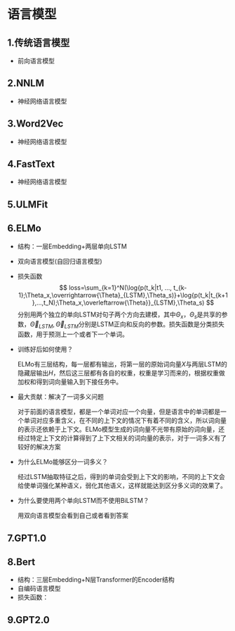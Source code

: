# 语言模型

## 1.传统语言模型

+ 前向语言模型

## 2.NNLM

+ 神经网络语言模型

## 3.Word2Vec

+ 神经网络语言模型

## 4.FastText

+ 神经网络语言模型

## 5.ULMFit



## 6.ELMo

+ 结构：一层Embedding+两层单向LSTM

+ 双向语言模型(自回归语言模型)

+ 损失函数
  $$
  loss=\sum_{k=1}^N(\log{p(t_k|t1, ..., t_{k-1};\Theta_x,\overrightarrow{\Theta}_{LSTM},\Theta_s)}+\log{p(t_k|t_{k+1},...,t_N);\Theta_x,\overleftarrow{\Theta}}_{LSTM},\Theta_s)
  $$
  分别用两个独立的单向LSTM对句子两个方向去建模，其中$\Theta_x，\Theta_s$是共享的参数，$\overleftarrow{\Theta}_{LSTM},\overrightarrow{\Theta}_{LSTM}$分别是LSTM正向和反向的参数。损失函数是分类损失函数，用于预测上一个或者下一个单词。

+ 训练好后如何使用？

  ELMo有三层结构，每一层都有输出，将第一层的原始词向量$X$与两层LSTM的隐藏层输出$H$，然后这三层都有各自的权重，权重是学习而来的，根据权重做加权和得到词向量输入到下接任务中。

+ 最大贡献：解决了一词多义问题

  对于前面的语言模型，都是一个单词对应一个向量，但是语言中的单词都是一个单词对应多重含义，在不同的上下文的情况下有着不同的含义，所以词向量的表示还依赖于上下文。ELMo模型生成的词向量不光带有原始的词向量，还经过特定上下文的计算得到了上下文相关的词向量的表示，对于一词多义有了较好的解决方案

+ 为什么ELMo能够区分一词多义？

  经过LSTM抽取特征之后，得到的单词会受到上下文的影响，不同的上下文会给使单词强化某种语义，弱化其他语义，这样就能达到区分多义词的效果了。

+ 为什么要使用两个单向LSTM而不使用BiLSTM？

  用双向语言模型会看到自己或者看到答案

## 7.GPT1.0

## 8.Bert

+ 结构：三层Embedding+N层Transformer的Encoder结构
+ 自编码语言模型
+ 损失函数：

## 9.GPT2.0

